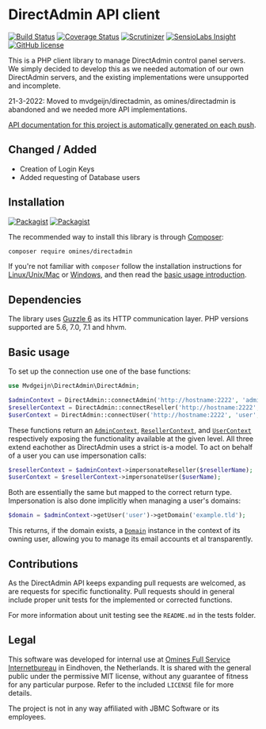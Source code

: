 # DirectAdmin API client

[![Build Status](https://travis-ci.org/omines/directadmin.svg?branch=master)](https://travis-ci.org/omines/directadmin)
[![Coverage Status](https://coveralls.io/repos/omines/directadmin/badge.svg?branch=master&service=github)](https://coveralls.io/github/omines/directadmin?branch=master)
[![Scrutinizer](https://img.shields.io/scrutinizer/g/omines/directadmin.svg)](https://scrutinizer-ci.com/g/omines/directadmin/?branch=master)
[![SensioLabs Insight](https://img.shields.io/sensiolabs/i/47a71204-f274-4416-9db1-9773d65845ca.svg)](https://insight.sensiolabs.com/projects/47a71204-f274-4416-9db1-9773d65845ca)
[![GitHub license](https://img.shields.io/badge/license-MIT-blue.svg)](https://raw.githubusercontent.com/omines/directadmin/master/LICENSE)

This is a PHP client library to manage DirectAdmin control panel servers. We simply decided to develop this as we needed
automation of our own DirectAdmin servers, and the existing implementations were unsupported and incomplete.

21-3-2022: Moved to mvdgeijn/directadmin, as omines/directadmin is abandoned and we needed more API implementations.

[API documentation for this project is automatically generated on each push](https://mvdgeijn.github.io/directadmin/api/).

## Changed / Added

- Creation of Login Keys
- Added requesting of Database users

## Installation

[![Packagist](https://img.shields.io/packagist/v/omines/directadmin.svg)](https://packagist.org/packages/omines/directadmin)
[![Packagist](https://img.shields.io/packagist/vpre/omines/directadmin.svg)](https://packagist.org/packages/omines/directadmin#dev-master)

The recommended way to install this library is through [Composer](http://getcomposer.org):
```bash
composer require omines/directadmin
```

If you're not familiar with `composer` follow the installation instructions for
[Linux/Unix/Mac](https://getcomposer.org/doc/00-intro.md#installation-linux-unix-osx) or
[Windows](https://getcomposer.org/doc/00-intro.md#installation-windows), and then read the
[basic usage introduction](https://getcomposer.org/doc/01-basic-usage.md).

## Dependencies

The library uses [Guzzle 6](https://github.com/guzzle/guzzle) as its HTTP communication layer. PHP versions supported
are 5.6, 7.0, 7.1 and hhvm.

## Basic usage

To set up the connection use one of the base functions:

```php
use Mvdgeijn\DirectAdmin\DirectAdmin;

$adminContext = DirectAdmin::connectAdmin('http://hostname:2222', 'admin', 'pass');
$resellerContext = DirectAdmin::connectReseller('http://hostname:2222', 'reseller', 'pass');
$userContext = DirectAdmin::connectUser('http://hostname:2222', 'user', 'pass');
```

These functions return an
[`AdminContext`](https://mvdgeijn.github.io/directadmin/api/class-Mvdgeijn.DirectAdmin.Context.AdminContext.html),
[`ResellerContext`](https://mvdgeijn.github.io/directadmin/api/class-Mvdgeijn.DirectAdmin.Context.ResellerContext.html), and
[`UserContext`](https://mvdgeijn.github.io/directadmin/api/class-Mvdgeijn.DirectAdmin.Context.UserContext.html)
respectively exposing the functionality available at the given level. All three extend eachother as DirectAdmin uses a
strict is-a model. To act on behalf of a user you can use impersonation calls:

```php
$resellerContext = $adminContext->impersonateReseller($resellerName);
$userContext = $resellerContext->impersonateUser($userName);
```
Both are essentially the same but mapped to the correct return type. Impersonation is also done implicitly
when managing a user's domains:

```php
$domain = $adminContext->getUser('user')->getDomain('example.tld');
```
This returns, if the domain exists, a [`Domain`](https://mvdgeijn.github.io/directadmin/api/class-Mvdgeijn.DirectAdmin.Objects.Domain.html)
instance in the context of its owning user, allowing you to manage its email accounts et al transparently.

## Contributions

As the DirectAdmin API keeps expanding pull requests are welcomed, as are requests for specific functionality.
Pull requests should in general include proper unit tests for the implemented or corrected functions.

For more information about unit testing see the `README.md` in the tests folder.

## Legal

This software was developed for internal use at [Omines Full Service Internetbureau](https://www.omines.nl/)
in Eindhoven, the Netherlands. It is shared with the general public under the permissive MIT license, without
any guarantee of fitness for any particular purpose. Refer to the included `LICENSE` file for more details.

The project is not in any way affiliated with JBMC Software or its employees.
